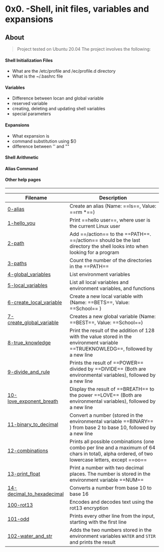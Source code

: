 # 0x0. -Shell, init files, variables and expansions

## About
> Project tested on Ubuntu 20.04
> The project involves the following:

#### Shell Initialization Files
- What are the /etc/profile and /ec/profile.d directory
- What is the ~/.bashrc file

#### Variables
- Difference between locan and global variable
- reserved variable
- creating, deleting and updating shell variables
- special parameters

#### Expansions
- What expansion is
- command substitution using $()
- difference between '' and ""

#### Shell Arithmetic

#### Alias Command

#### Other help pages

<hr>

| Filename | Description |
| -------- | ----------- |
| [0-alias](./0-alis) | Create an alias (Name: ==ls==, Value: ==rm \*==) |
| [1-hello_you](./1-hello_you) | Print ==hello user==, where user is the current Linux user |
| [2-path](./2-path) | Add ==/action== to the ==PATH==. ==/action== should be the last directory the shell looks into when looking for a program |
| [3-paths](./3-paths) | Count the number of the directories in the ==PATH== |
| [4-global_variables](./4-global_variables) | List environment variables |
| [5-local_variables](./5-local_variables) | List all local variables and environment variables, and functions |
| [6-create_local_variable](./6-create_local_variable) | Create a new local variable with (Name: ==BETS==, Value: ==School== ) |
| [7-create_global_variable](./7-create_global_variable) | Creates a new global variable (Name: ==BEST==, Value: ==School==) |
| [8-true_knowledge](./8-true_knowledge) | Print the result of the addition of 128 with the value stored in the environment variable ==TRUEKNOWLEDG==, followed by a new line |
| [9-divide_and_rule](./9-divide_and_rule) | Prints the result of ==POWER== divided by ==DIVIDE== (Both are environmental variables), followed by a new line |
| [10-love_exponent_breath](./10-love_exponent_breath) | Display the result of ==BREATH== to the power ==LOVE== (Both are environmental variables), followed by a new line |
| [11-binary_to_decimal](./11-binary_to_decimal) | Convert a number (stored in the environmental variable ==BINARY== ) from base 2 to base 10, followed by a new line |
| [12-combinations](./12-combinations) | Prints all possible combinations (one combo per line and a maximum of 64 chars in total), alpha ordered, of two lowercase letters, except ==oo== |
| [13-print_float](./13-print_float) | Print a number with two decimal places. The number is stored in the environment variable ==NUM== |
| [14-decimal_to_hexadecimal](./14-decimal_to_hexadecimal) | Converts a number from base 10 to base 16 |
| [100-rot13](./100-rot13) | Encodes and decodes text using the rot13 encryption |
| [101-odd](./101-odd) | Prints every other line from the input, starting with the first line |
| [102-water_and_str](./102-water_and_str) | Adds the two numbers stored in the environment variables `WATER` and `STIR` and prints the result |
